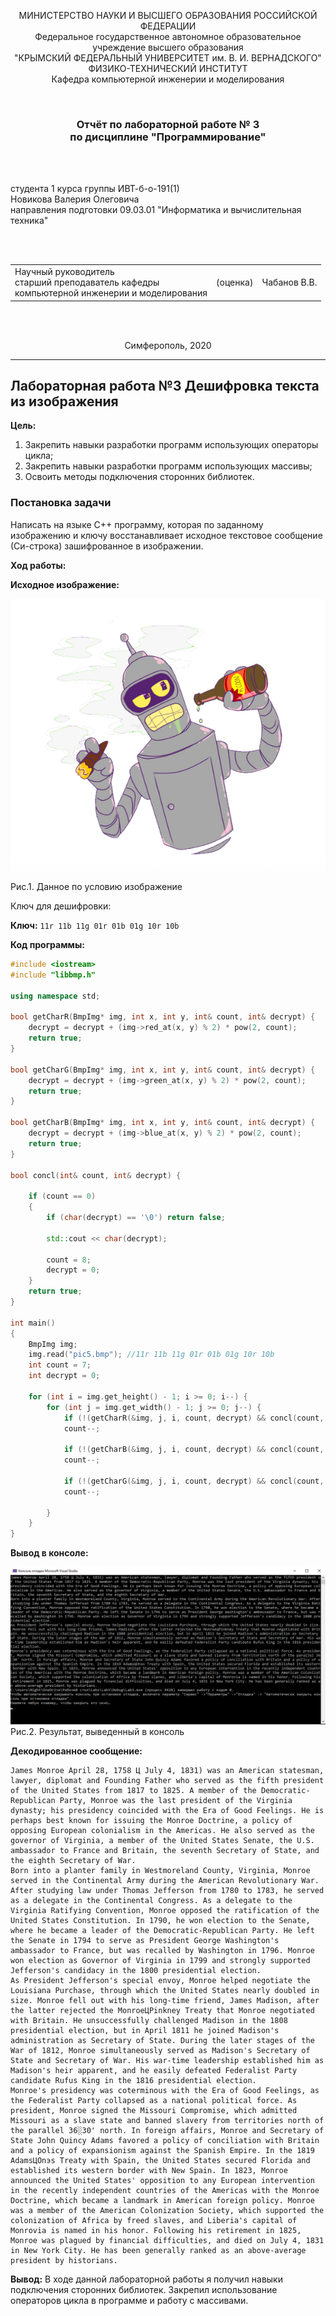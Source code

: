 <p align="center">МИНИСТЕРСТВО НАУКИ  И ВЫСШЕГО ОБРАЗОВАНИЯ РОССИЙСКОЙ ФЕДЕРАЦИИ<br>
Федеральное государственное автономное образовательное учреждение высшего образования<br>
"КРЫМСКИЙ ФЕДЕРАЛЬНЫЙ УНИВЕРСИТЕТ им. В. И. ВЕРНАДСКОГО"<br>
ФИЗИКО-ТЕХНИЧЕСКИЙ ИНСТИТУТ<br>
Кафедра компьютерной инженерии и моделирования</p>
<br>
<h3 align="center">Отчёт по лабораторной работе № 3<br> по дисциплине "Программирование"</h3>
<br><br>
<p>студента 1 курса группы ИВТ-б-о-191(1)<br>
Новикова Валерия Олеговича<br>
направления подготовки 09.03.01 "Информатика и вычислительная техника"</p>
<br><br>
<table>
<tr><td>Научный руководитель<br> старший преподаватель кафедры<br> компьютерной инженерии и моделирования</td>
<td>(оценка)</td>
<td>Чабанов В.В.</td>
</tr>
</table>
<br><br>
<p align="center">Симферополь, 2020</p>
<hr>

## Лабораторная работа №3 Дешифровка текста из изображения

**Цель:**

1. Закрепить навыки разработки программ использующих операторы цикла;
2. Закрепить навыки разработки программ использующих массивы;
3. Освоить методы подключения сторонних библиотек.

### Постановка задачи

Напиcать на языке С++ программу, которая по заданному изображению и ключу восстанавливает исходное текстовое сообщение (Си-строка) зашифрованное в изображении.

**Ход работы:**

**Исходное изображение:**

![](https://raw.githubusercontent.com/Torsherchik/LabWORK/master/Lab%203/Img/pic5.bmp)

Рис.1. Данное по условию изображение

Ключ для дешифровки:

**Ключ:** `11r 11b 11g 01r 01b 01g 10r 10b`

**Код программы:**

``` c++
#include <iostream>
#include "libbmp.h"

using namespace std;

bool getCharR(BmpImg* img, int x, int y, int& count, int& decrypt) {
	decrypt = decrypt + (img->red_at(x, y) % 2) * pow(2, count);
	return true;
}

bool getCharG(BmpImg* img, int x, int y, int& count, int& decrypt) {
	decrypt = decrypt + (img->green_at(x, y) % 2) * pow(2, count);
	return true;
}

bool getCharB(BmpImg* img, int x, int y, int& count, int& decrypt) {
	decrypt = decrypt + (img->blue_at(x, y) % 2) * pow(2, count);
	return true;
}

bool concl(int& count, int& decrypt) {

	if (count == 0)
	{
		if (char(decrypt) == '\0') return false;

		std::cout << char(decrypt);

		count = 8;
		decrypt = 0;
	}
	return true;
}

int main()
{
	BmpImg img;
	img.read("pic5.bmp"); //11r 11b 11g 01r 01b 01g 10r 10b
	int count = 7;
	int decrypt = 0;

	for (int i = img.get_height() - 1; i >= 0; i--) {
		for (int j = img.get_width() - 1; j >= 0; j--) { 
			if (!(getCharR(&img, j, i, count, decrypt) && concl(count, decrypt))) return 0;
			count--;

			if (!(getCharB(&img, j, i, count, decrypt) && concl(count, decrypt))) return 0;
			count--;

			if (!(getCharG(&img, j, i, count, decrypt) && concl(count, decrypt))) return 0;
			count--;

		}
	}
}

```

**Вывод в консоле:**

![](https://raw.githubusercontent.com/Torsherchik/LabWORK/master/Lab%203/Img/image-20200617184408746.png)
Рис.2. Результат, выведенный в консоль

**Декодированное сообщение:**

```
James Monroe April 28, 1758 Ц July 4, 1831) was an American statesman, lawyer, diplomat and Founding Father who served as the fifth president of the United States from 1817 to 1825. A member of the Democratic-Republican Party, Monroe was the last president of the Virginia dynasty; his presidency coincided with the Era of Good Feelings. He is perhaps best known for issuing the Monroe Doctrine, a policy of opposing European colonialism in the Americas. He also served as the governor of Virginia, a member of the United States Senate, the U.S. ambassador to France and Britain, the seventh Secretary of State, and the eighth Secretary of War.
Born into a planter family in Westmoreland County, Virginia, Monroe served in the Continental Army during the American Revolutionary War. After studying law under Thomas Jefferson from 1780 to 1783, he served as a delegate in the Continental Congress. As a delegate to the Virginia Ratifying Convention, Monroe opposed the ratification of the United States Constitution. In 1790, he won election to the Senate, where he became a leader of the Democratic-Republican Party. He left the Senate in 1794 to serve as President George Washington's ambassador to France, but was recalled by Washington in 1796. Monroe won election as Governor of Virginia in 1799 and strongly supported Jefferson's candidacy in the 1800 presidential election.
As President Jefferson's special envoy, Monroe helped negotiate the Louisiana Purchase, through which the United States nearly doubled in size. Monroe fell out with his long-time friend, James Madison, after the latter rejected the MonroeЦPinkney Treaty that Monroe negotiated with Britain. He unsuccessfully challenged Madison in the 1808 presidential election, but in April 1811 he joined Madison's administration as Secretary of State. During the later stages of the War of 1812, Monroe simultaneously served as Madison's Secretary of State and Secretary of War. His war-time leadership established him as Madison's heir apparent, and he easily defeated Federalist Party candidate Rufus King in the 1816 presidential election.
Monroe's presidency was coterminous with the Era of Good Feelings, as the Federalist Party collapsed as a national political force. As president, Monroe signed the Missouri Compromise, which admitted Missouri as a slave state and banned slavery from territories north of the parallel 36░30' north. In foreign affairs, Monroe and Secretary of State John Quincy Adams favored a policy of conciliation with Britain and a policy of expansionism against the Spanish Empire. In the 1819 AdamsЦOnэs Treaty with Spain, the United States secured Florida and established its western border with New Spain. In 1823, Monroe announced the United States' opposition to any European intervention in the recently independent countries of the Americas with the Monroe Doctrine, which became a landmark in American foreign policy. Monroe was a member of the American Colonization Society, which supported the colonization of Africa by freed slaves, and Liberia's capital of Monrovia is named in his honor. Following his retirement in 1825, Monroe was plagued by financial difficulties, and died on July 4, 1831 in New York City. He has been generally ranked as an above-average president by historians.
```

**Вывод:** В ходе данной лабораторной работы я получил навыки подключения сторонних библиотек. Закрепил использование операторов цикла в программе и работу с массивами.
